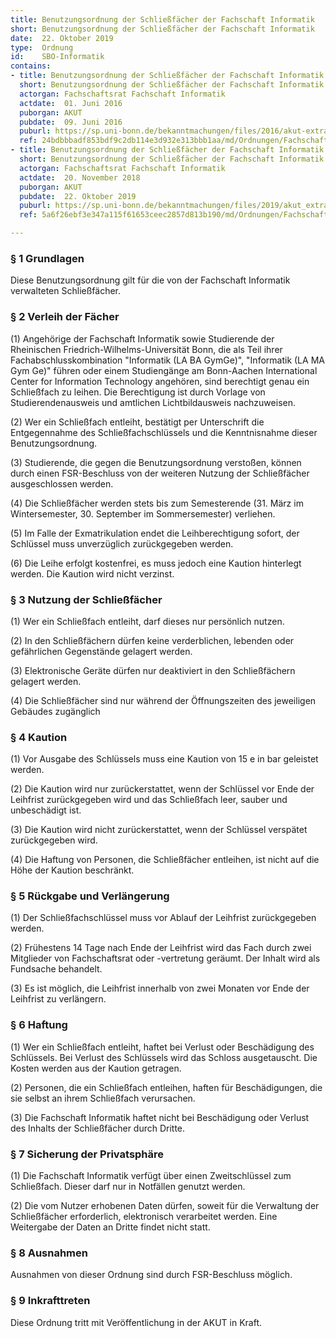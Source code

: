 ```yaml
---
title: Benutzungsordnung der Schließfächer der Fachschaft Informatik
short: Benutzungsordnung der Schließfächer der Fachschaft Informatik
date:  22. Oktober 2019
type:  Ordnung
id:    SBO-Informatik
contains:
- title: Benutzungsordnung der Schließfächer der Fachschaft Informatik
  short: Benutzungsordnung der Schließfächer der Fachschaft Informatik
  actorgan: Fachschaftsrat Fachschaft Informatik
  actdate:  01. Juni 2016
  puborgan: AKUT
  pubdate:  09. Juni 2016
  puburl: https://sp.uni-bonn.de/bekanntmachungen/files/2016/akut-extra_Benuzungsordnung-der-Schlie%C3%9Ff%C3%A4cher-der-Fachschaft-Informatik_-Nr.8.pdf
  ref: 24bdbbbadf853bdf9c2db114e3d932e313bbb1aa/md/Ordnungen/Fachschaften/SBO-Informatik.md
- title: Benutzungsordnung der Schließfächer der Fachschaft Informatik
  short: Benutzungsordnung der Schließfächer der Fachschaft Informatik
  actorgan: Fachschaftsrat Fachschaft Informatik
  actdate:  20. November 2018
  puborgan: AKUT
  pubdate:  22. Oktober 2019
  puburl: https://sp.uni-bonn.de/bekanntmachungen/files/2019/akut_extra_2019-19.pdf
  ref: 5a6f26ebf3e347a115f61653ceec2857d813b190/md/Ordnungen/Fachschaften/SBO-Informatik.md

---
```


### § 1 Grundlagen

Diese Benutzungsordnung gilt für die von der Fachschaft Informatik verwalteten
Schließfächer.


### § 2 Verleih der Fächer

(1) Angehörige der Fachschaft Informatik sowie Studierende der Rheinischen
Friedrich-Wilhelms-Universität Bonn, die als Teil ihrer Fachabschlusskombination
"Informatik (LA BA GymGe)", "Informatik (LA MA Gym Ge)" führen oder einem
Studiengänge am Bonn-Aachen International Center for Information Technology
angehören, sind berechtigt genau ein Schließfach zu leihen. Die Berechtigung ist
durch Vorlage von Studierendenausweis und amtlichen Lichtbildausweis
nachzuweisen.

(2) Wer ein Schließfach entleiht, bestätigt per Unterschrift die Entgegennahme des
Schließfachschlüssels und die Kenntnisnahme dieser Benutzungsordnung.

(3) Studierende, die gegen die Benutzungsordnung verstoßen, können durch einen
FSR-Beschluss von der weiteren Nutzung der Schließfächer ausgeschlossen
werden.

(4) Die Schließfächer werden stets bis zum Semesterende (31. März im
Wintersemester, 30. September im Sommersemester) verliehen.

(5) Im Falle der Exmatrikulation endet die Leihberechtigung sofort, der Schlüssel muss
unverzüglich zurückgegeben werden.

(6) Die Leihe erfolgt kostenfrei, es muss jedoch eine Kaution hinterlegt werden. Die
Kaution wird nicht verzinst.


### § 3 Nutzung der Schließfächer

(1) Wer ein Schließfach entleiht, darf dieses nur persönlich nutzen.

(2) In den Schließfächern dürfen keine verderblichen, lebenden oder gefährlichen
Gegenstände gelagert werden.

(3) Elektronische Geräte dürfen nur deaktiviert in den Schließfächern gelagert werden.

(4) Die Schließfächer sind nur während der Öffnungszeiten des jeweiligen Gebäudes
zugänglich


### § 4 Kaution

(1) Vor Ausgabe des Schlüssels muss eine Kaution von 15 e in bar geleistet werden.

(2) Die Kaution wird nur zurückerstattet, wenn der Schlüssel vor Ende der Leihfrist
zurückgegeben wird und das Schließfach leer, sauber und unbeschädigt ist.

(3) Die Kaution wird nicht zurückerstattet, wenn der Schlüssel verspätet
zurückgegeben wird.

(4) Die Haftung von Personen, die Schließfächer entleihen, ist nicht auf die Höhe der
Kaution beschränkt.


### § 5 Rückgabe und Verlängerung

(1) Der Schließfachschlüssel muss vor Ablauf der Leihfrist zurückgegeben werden.

(2) Frühestens 14 Tage nach Ende der Leihfrist wird das Fach durch zwei Mitglieder
von Fachschaftsrat oder -vertretung geräumt. Der Inhalt wird als Fundsache
behandelt.

(3) Es ist möglich, die Leihfrist innerhalb von zwei Monaten vor Ende der Leihfrist zu
verlängern.


### § 6 Haftung

(1) Wer ein Schließfach entleiht, haftet bei Verlust oder Beschädigung des Schlüssels.
Bei Verlust des Schlüssels wird das Schloss ausgetauscht. Die Kosten werden aus
der Kaution getragen.

(2) Personen, die ein Schließfach entleihen, haften für Beschädigungen, die sie selbst
an ihrem Schließfach verursachen.

(3) Die Fachschaft Informatik haftet nicht bei Beschädigung oder Verlust des Inhalts
der Schließfächer durch Dritte.


### § 7 Sicherung der Privatsphäre

(1) Die Fachschaft Informatik verfügt über einen Zweitschlüssel zum Schließfach.
Dieser darf nur in Notfällen genutzt werden.

(2) Die vom Nutzer erhobenen Daten dürfen, soweit für die Verwaltung der
Schließfächer erforderlich, elektronisch verarbeitet werden. Eine Weitergabe der
Daten an Dritte findet nicht statt.


### § 8 Ausnahmen

Ausnahmen von dieser Ordnung sind durch FSR-Beschluss möglich.


### § 9 Inkrafttreten

Diese Ordnung tritt mit Veröffentlichung in der AKUT in Kraft.
